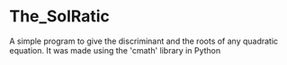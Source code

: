 # The_SolRatic
A simple program to give the discriminant and the roots of any quadratic equation.
It was made using the 'cmath' library in Python
